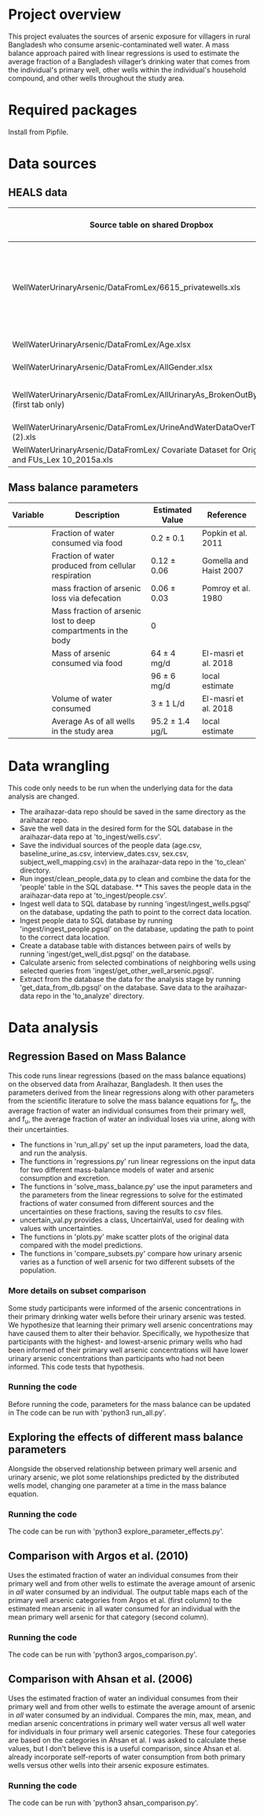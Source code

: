 # Project overview
This project evaluates the sources of arsenic exposure for villagers in rural Bangladesh who consume arsenic-contaminated well water.  A mass balance approach paired with linear regressions is used to estimate the average fraction of a Bangladesh villager’s drinking water that comes from the individual's primary well, other wells within the individual's household compound, and other wells throughout the study area.

# Required packages
Install from Pipfile.

# Data sources
## HEALS data
| Source table on shared Dropbox                                                                  | Columns in source table used                                                 | Database table | Columns in SQL database                                                                 |
|-------------------------------------------------------------------------------------------------|------------------------------------------------------------------------------|----------------|-----------------------------------------------------------------------------------------|
| WellWaterUrinaryArsenic/DataFromLex/6615_privatewells.xls | Well ID, Union, Village, Owner, As% (ug/l), Latitude, Longitude, Depth, Year | wells | well_id, union_name, village, owner_name, arsenic_ugl, latitude, longitude, depth, year |
| WellWaterUrinaryArsenic/DataFromLex/Age.xlsx | Subject, Age | people| subject_id, age|
| WellWaterUrinaryArsenic/DataFromLex/AllGender.xlsx| SubjectID, Sex | people| subject_id, sex |
| WellWaterUrinaryArsenic/DataFromLex/AllUrinaryAs_BrokenOutByYear.xlsx  (first tab only) | SubjectID, UrineAs, UrineCreat, UrAsgmCr |  people | subject_id, urine_as, urine_creatinine, urine_as_gmcr |
| WellWaterUrinaryArsenic/DataFromLex/UrineAndWaterDataOverTime (2).xls                           | subject ID, Index well                                                       | people         | subject_id, well_id                                                                     |
| WellWaterUrinaryArsenic/DataFromLex/ Covariate Dataset for Orig Cohort and FUs_Lex 10_2015a.xls | SubjectID, DateInt                                                           | people         | subject_id, interview_date                                                              |
## Mass balance parameters
| Variable | Description                                                    | Estimated Value | Reference              |
|----------|----------------------------------------------------------------|-----------------|------------------------|
|          | Fraction of water consumed via food                            | 0.2 ± 0.1       | Popkin et al. 2011     |
|          | Fraction of water produced from cellular respiration           | 0.12 ± 0.06     | Gomella and Haist 2007 |
|          | mass fraction of arsenic loss via defecation                   | 0.06 ± 0.03     | Pomroy et al. 1980     |
|          | Mass fraction of arsenic lost to deep compartments in the body | 0               |                        |
|          | Mass of arsenic consumed via food                              | 64 ± 4 mg/d     | El-masri et al. 2018   |
|          |                                                                | 96 ± 6 mg/d     | local estimate         |
|          | Volume of water consumed                                       | 3 ± 1 L/d       | El-masri et al. 2018   |
|          | Average As of all wells in the study area                      | 95.2 ± 1.4 µg/L | local estimate         |

# Data wrangling
This code only needs to be run when the underlying data for the data analysis are changed.
* The araihazar-data repo should be saved in the same directory as the araihazar repo.
* Save the well data in the desired form for the SQL database in the araihazar-data repo at 'to_ingest/wells.csv'.
* Save the individual sources of the people data (age.csv, baseline_urine_as.csv, interview_dates.csv, sex.csv, subject_well_mapping.csv) in the araihazar-data repo in the 'to_clean' directory.
* Run ingest/clean_people_data.py to clean and combine the data for the 'people' table in the SQL database.
** This saves the people data in the araihazar-data repo at 'to_ingest/people.csv'.
* Ingest well data to SQL database by running 'ingest/ingest_wells.pgsql' on the database, updating the path to point to the correct data location.
* Ingest people data to SQL database by running 'ingest/ingest_people.pgsql' on the database, updating the path to point to the correct data location.
* Create a database table with distances between pairs of wells by running 'ingest/get_well_dist.pgsql' on the database.
* Calculate arsenic from selected combinations of neighboring wells using selected queries from 'ingest/get_other_well_arsenic.pgsql'.
* Extract from the database the data for the analysis stage by running 'get_data_from_db.pgsql' on the database. Save data to the araihazar-data repo in the 'to_analyze' directory.

# Data analysis
## Regression Based on Mass Balance
This code runs linear regressions (based on the mass balance equations) on the observed data from Araihazar, Bangladesh. It then uses the parameters derived from the linear regressions along with other parameters from the scientific literature to solve the mass balance equations for f<sub>p</sub>, the average fraction of water an individual consumes from their primary well, and f<sub>u</sub>, the average fraction of water an individual loses via urine, along with their uncertainties.
* The functions in 'run_all.py' set up the input parameters, load the data, and run the analysis.
* The functions in 'regressions.py' run linear regressions on the input data for two different mass-balance models of water and arsenic consumption and excretion.
* The functions in 'solve_mass_balance.py' use the input parameters and the parameters from the linear regressions to solve for the estimated fractions of water consumed from different sources and the uncertainties on these fractions, saving the results to csv files.
* uncertain_val.py provides a class, UncertainVal, used for dealing with values with uncertainties. 
* The functions in 'plots.py' make scatter plots of the original data compared with the model predictions.
* The functions in 'compare_subsets.py' compare how urinary arsenic varies as a function of well arsenic for two different subsets of the population.
### More details on subset comparison
Some study participants were informed of the arsenic concentrations in their primary drinking water wells before their urinary arsenic was tested. We hypothesize that learning their primary well arsenic concentrations may have caused them to alter their behavior. Specifically, we hypothesize that participants with the highest- and lowest-arsenic primary wells who had been informed of their primary well arsenic concentrations will have lower urinary arsenic concentrations than participants who had not been informed. This code tests that hypothesis. 
### Running the code
Before running the code, parameters for the mass balance can be updated in The code can be run with 'python3 run_all.py'.
## Exploring the effects of different mass balance parameters
Alongside the observed relationship between primary well arsenic and urinary arsenic, we plot some relationships predicted by the distributed wells model, changing one parameter at a time in the mass balance equation.
### Running the code
The code can be run with 'python3 explore_parameter_effects.py'.
## Comparison with Argos et al. (2010)
Uses the estimated fraction of water an individual consumes from their primary well and from other wells to estimate the average amount of arsenic in *all* water consumed by an individual. The output table maps each of the primary well arsenic categories from Argos et al. (first column) to the estimated mean arsenic in all water consumed for an individual with the mean primary well arsenic for that category (second column). 
### Running the code
The code can be run with 'python3 argos_comparison.py'.
## Comparison with Ahsan et al. (2006)
Uses the estimated fraction of water an individual consumes from their primary well and from other wells to estimate the average amount of arsenic in *all* water consumed by an individual. Compares the min, max, mean, and median arsenic concentrations in primary well water versus all well water for individuals in four primary well arsenic categories. These four categories are based on the categories in Ahsan et al. I was asked to calculate these values, but I don't believe this is a useful comparison, since Ahsan et al. already incorporate self-reports of water consumption from both primary wells versus other wells into their arsenic exposure estimates.
### Running the code
The code can be run with 'python3 ahsan_comparison.py'.

